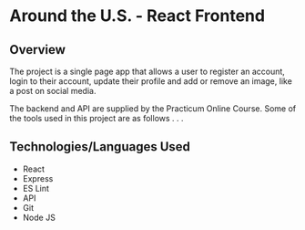 # Around the U.S. - React Frontend

## **Overview**

The project is a single page app that allows a user to register an account, login to their account, update their profile and add or remove an image, like a post on social media.

The backend and API are supplied by the Practicum Online Course. Some of the tools used in this project are as follows . . .

## Technologies/Languages Used
* React
* Express
* ES Lint
* API
* Git
* Node JS